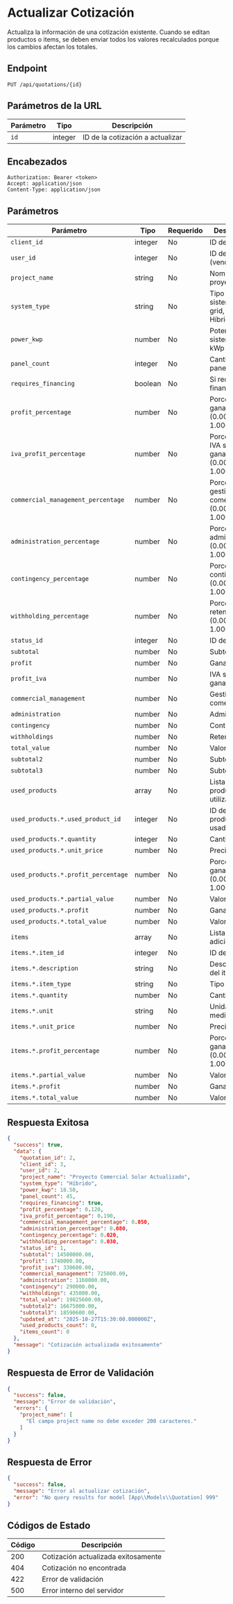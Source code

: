 # Actualizar Cotización

Actualiza la información de una cotización existente. Cuando se editan productos o items, se deben enviar todos los valores recalculados porque los cambios afectan los totales.

## Endpoint

```http
PUT /api/quotations/{id}
```

## Parámetros de la URL

| Parámetro | Tipo | Descripción |
|-----------|------|-------------|
| `id` | integer | ID de la cotización a actualizar |

## Encabezados

```http
Authorization: Bearer <token>
Accept: application/json
Content-Type: application/json
```

## Parámetros

| Parámetro | Tipo | Requerido | Descripción |
|-----------|------|-----------|-------------|
| `client_id` | integer | No | ID del cliente |
| `user_id` | integer | No | ID del usuario (vendedor) |
| `project_name` | string | No | Nombre del proyecto |
| `system_type` | string | No | Tipo de sistema (On-grid, Off-grid, Híbrido) |
| `power_kwp` | number | No | Potencia del sistema en kWp |
| `panel_count` | integer | No | Cantidad de paneles |
| `requires_financing` | boolean | No | Si requiere financiación |
| `profit_percentage` | number | No | Porcentaje de ganancia (0.000 - 1.000) |
| `iva_profit_percentage` | number | No | Porcentaje de IVA sobre ganancia (0.000 - 1.000) |
| `commercial_management_percentage` | number | No | Porcentaje de gestión comercial (0.000 - 1.000) |
| `administration_percentage` | number | No | Porcentaje de administración (0.000 - 1.000) |
| `contingency_percentage` | number | No | Porcentaje de contingencia (0.000 - 1.000) |
| `withholding_percentage` | number | No | Porcentaje de retenciones (0.000 - 1.000) |
| `status_id` | integer | No | ID del estado |
| `subtotal` | number | No | Subtotal |
| `profit` | number | No | Ganancia |
| `profit_iva` | number | No | IVA sobre ganancia |
| `commercial_management` | number | No | Gestión comercial |
| `administration` | number | No | Administración |
| `contingency` | number | No | Contingencia |
| `withholdings` | number | No | Retenciones |
| `total_value` | number | No | Valor total |
| `subtotal2` | number | No | Subtotal 2 |
| `subtotal3` | number | No | Subtotal 3 |
| `used_products` | array | No | Lista de productos utilizados |
| `used_products.*.used_product_id` | integer | No | ID del producto usado |
| `used_products.*.quantity` | integer | No | Cantidad |
| `used_products.*.unit_price` | number | No | Precio unitario |
| `used_products.*.profit_percentage` | number | No | Porcentaje de ganancia (0.000 - 1.000) |
| `used_products.*.partial_value` | number | No | Valor parcial |
| `used_products.*.profit` | number | No | Ganancia |
| `used_products.*.total_value` | number | No | Valor total |
| `items` | array | No | Lista de items adicionales |
| `items.*.item_id` | integer | No | ID del item |
| `items.*.description` | string | No | Descripción del item |
| `items.*.item_type` | string | No | Tipo de item |
| `items.*.quantity` | number | No | Cantidad |
| `items.*.unit` | string | No | Unidad de medida |
| `items.*.unit_price` | number | No | Precio unitario |
| `items.*.profit_percentage` | number | No | Porcentaje de ganancia (0.000 - 1.000) |
| `items.*.partial_value` | number | No | Valor parcial |
| `items.*.profit` | number | No | Ganancia |
| `items.*.total_value` | number | No | Valor total |

## Respuesta Exitosa

```json
{
  "success": true,
  "data": {
    "quotation_id": 2,
    "client_id": 3,
    "user_id": 2,
    "project_name": "Proyecto Comercial Solar Actualizado",
    "system_type": "Híbrido",
    "power_kwp": 18.50,
    "panel_count": 45,
    "requires_financing": true,
    "profit_percentage": 0.120,
    "iva_profit_percentage": 0.190,
    "commercial_management_percentage": 0.050,
    "administration_percentage": 0.080,
    "contingency_percentage": 0.020,
    "withholding_percentage": 0.030,
    "status_id": 1,
    "subtotal": 14500000.00,
    "profit": 1740000.00,
    "profit_iva": 330600.00,
    "commercial_management": 725000.00,
    "administration": 1160000.00,
    "contingency": 290000.00,
    "withholdings": 435000.00,
    "total_value": 19025600.00,
    "subtotal2": 16675000.00,
    "subtotal3": 18590600.00,
    "updated_at": "2025-10-27T15:30:00.000000Z",
    "used_products_count": 0,
    "items_count": 0
  },
  "message": "Cotización actualizada exitosamente"
}
```

## Respuesta de Error de Validación

```json
{
  "success": false,
  "message": "Error de validación",
  "errors": {
    "project_name": [
      "El campo project name no debe exceder 200 caracteres."
    ]
  }
}
```

## Respuesta de Error

```json
{
  "success": false,
  "message": "Error al actualizar cotización",
  "error": "No query results for model [App\\Models\\Quotation] 999"
}
```

## Códigos de Estado

| Código | Descripción |
|--------|-------------|
| 200 | Cotización actualizada exitosamente |
| 404 | Cotización no encontrada |
| 422 | Error de validación |
| 500 | Error interno del servidor |
